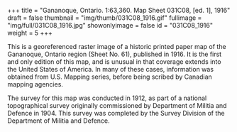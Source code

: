 +++
title = "Gananoque, Ontario. 1:63,360. Map Sheet 031C08, [ed. 1], 1916"
draft = false
thumbnail = "img/thumb/031C08_1916.gif"
fullimage = "img/full/031C08_1916.jpg"
showonlyimage = false
id = "031C08_1916"
weight = 5
+++

This is a georeferenced raster image of a historic printed paper map of the Gananoque, Ontario region (Sheet No. 61), published in 1916. It is the first and only edition of this map, and is unusual in that coverage extends into the United States of America. In many of these cases, information was obtained from U.S. Mapping series, before being scribed by Canadian mapping agencies.
<!--more-->

The survey for this map was conducted in 1912, as part of a national topographical survey originally commissioned by Department of Militia and Defence in 1904. This survey was completed by the Survey Division of the Department of Militia and Defence.

<!-- [View in Scholars GeoPortal](http://geo.scholarsportal.info/#r/details/_uri@=) | [Download original](http://geo.scholarsportal.info/proxy.html?http:__maps.scholarsportal.info/files/images/OpenContent/) -->
